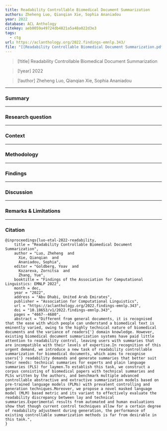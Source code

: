 ```yaml
---
title: Readability Controllable Biomedical Document Summarization
authors: Zheheng Luo, Qianqian Xie, Sophia Ananiadou
year: 2022
database: ACL Anthology
citekey: aeb0059a49724db4821a5a48a022d3e3
tags:
  - ctg
url: https://aclanthology.org/2022.findings-emnlp.343/
file: "[[Readability Controllable Biomedical Document Summarization.pdf]]"
---
```


>[!title]
Readability Controllable Biomedical Document Summarization

>[!year]
2022

>[!author]
Zheheng Luo, Qianqian Xie, Sophia Ananiadou


------------------------------------

### Summary


------------------------------------

### Research question


------------------------------------

### Context


------------------------------------

### Methodology


------------------------------------

### Findings


------------------------------------

### Discussion


------------------------------------

### Remarks & Limitations


------------------------------------

### Citation

```
@inproceedings{luo-etal-2022-readability,
    title = "Readability Controllable Biomedical Document Summarization",
    author = "Luo, Zheheng  and
      Xie, Qianqian  and
      Ananiadou, Sophia",
    editor = "Goldberg, Yoav  and
      Kozareva, Zornitsa  and
      Zhang, Yue",
    booktitle = "Findings of the Association for Computational Linguistics: EMNLP 2022",
    month = dec,
    year = "2022",
    address = "Abu Dhabi, United Arab Emirates",
    publisher = "Association for Computational Linguistics",
    url = "https://aclanthology.org/2022.findings-emnlp.343",
    doi = "10.18653/v1/2022.findings-emnlp.343",
    pages = "4667--4680",
    abstract = "Different from general documents, it is recognised that the ease with which people can understand a biomedical text is eminently varied, owing to the highly technical nature of biomedical documents and the variance of readers{'} domain knowledge. However, existing biomedical document summarization systems have paid little attention to readability control, leaving users with summaries that are incompatible with their levels of expertise.In recognition of this urgent demand, we introduce a new task of readability controllable summarization for biomedical documents, which aims to recognise users{'} readability demands and generate summaries that better suit their needs: technical summaries for experts and plain language summaries (PLS) for laymen.To establish this task, we construct a corpus consisting of biomedical papers with technical summaries and PLSs written by the authors, and benchmark multiple advanced controllable abstractive and extractive summarization models based on pre-trained language models (PLMs) with prevalent controlling and generation techniques.Moreover, we propose a novel masked language model (MLM) based metric and its variant to effectively evaluate the readability discrepancy between lay and technical summaries.Experimental results from automated and human evaluations show that though current control techniques allow for a certain degree of readability adjustment during generation, the performance of existing controllable summarization methods is far from desirable in this task.",
}
```